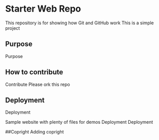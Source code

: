 # Starter Web Repo

This repository is for showing how Git and GitHub work
This is a simple project 

## Purpose
Purpose

## How to contribute 
Contribute
Please ork this repo

## Deployment
Deployment

Sample website with plenty of files for demos
Deployment
Deployment

##Copright
Adding copright